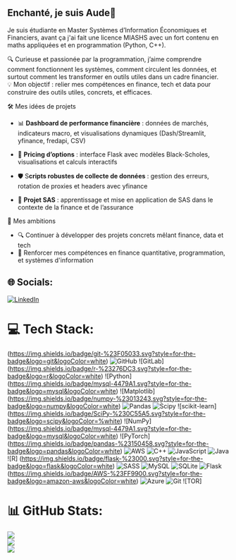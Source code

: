 ## Enchanté, je suis Aude👋
Je suis étudiante en Master Systèmes d’Information Économiques et Financiers, avant ça j'ai fait une licence MIASHS avec un fort contenu en maths appliquées et en programmation (Python, C++).<br/>

🔍 Curieuse et passionée par la programmation, j’aime comprendre comment fonctionnent les systèmes, comment circulent les données, et surtout comment les transformer en outils utiles dans un cadre financier.<br/>
💡 Mon objectif : relier mes compétences en finance, tech et data pour construire des outils utiles, concrets, et efficaces.<br/>

🛠️ Mes idées de projets<br/>
  - 📊 **Dashboard de performance financière** : données de marchés, indicateurs macro, et visualisations dynamiques (Dash/Streamlit, yfinance, fredapi, CSV)<br/>

  - 💸 **Pricing d’options** : interface Flask avec modèles Black-Scholes, visualisations et calculs interactifs<br/>

  - 🛡️ S**cripts robustes de collecte de données** : gestion des erreurs, rotation de proxies et headers avec yfinance<br/>

  - 📘 **Projet SAS** : apprentissage et mise en application de SAS dans le contexte de la finance et de l’assurance<br/>

🎯 Mes ambitions<br/>
  - 🔍 Continuer à développer des projets concrets mêlant finance, data et tech<br/>
  - 🧠 Renforcer mes compétences en finance quantitative, programmation, et systèmes d'information<br/>

## 🌐 Socials:
[![LinkedIn](https://img.shields.io/badge/LinkedIn-%230077B5.svg?logo=linkedin&logoColor=white)](https://linkedin.com/in/www.linkedin.com/in/aude-bernier) 

# 💻 Tech Stack:
(https://img.shields.io/badge/git-%23F05033.svg?style=for-the-badge&logo=git&logoColor=white) ![GitHub](https://img.shields.io/badge/github-%23121011.svg?style=for-the-badge&logo=github&logoColor=white) ![GitLab]
(https://img.shields.io/badge/r-%23276DC3.svg?style=for-the-badge&logo=r&logoColor=white) ![Python]
(https://img.shields.io/badge/mysql-4479A1.svg?style=for-the-badge&logo=mysql&logoColor=white) ![Matplotlib]
(https://img.shields.io/badge/numpy-%23013243.svg?style=for-the-badge&logo=numpy&logoColor=white) ![Pandas](https://img.shields.io/badge/pandas-%23150458.svg?style=for-the-badge&logo=pandas&logoColor=white) ![Scipy](https://img.shields.io/badge/SciPy-%230C55A5.svg?style=for-the-badge&logo=scipy&logoColor=%white) ![scikit-learn]
(https://img.shields.io/badge/SciPy-%230C55A5.svg?style=for-the-badge&logo=scipy&logoColor=%white) ![NumPy]
(https://img.shields.io/badge/mysql-4479A1.svg?style=for-the-badge&logo=mysql&logoColor=white) ![PyTorch]
(https://img.shields.io/badge/pandas-%23150458.svg?style=for-the-badge&logo=pandas&logoColor=white) ![AWS](https://img.shields.io/badge/tor-%237E4798.svg?style=for-the-badge&logo=tor-project&logoColor=white) ![C++](https://img.shields.io/badge/c++-%2300599C.svg?style=for-the-badge&logo=c%2B%2B&logoColor=white) ![JavaScript](https://img.shields.io/badge/javascript-%23323330.svg?style=for-the-badge&logo=javascript&logoColor=%23F7DF1E) ![Java](https://img.shields.io/badge/java-%23ED8B00.svg?style=for-the-badge&logo=openjdk&logoColor=white) ![R]
(https://img.shields.io/badge/flask-%23000.svg?style=for-the-badge&logo=flask&logoColor=white) ![SASS](https://img.shields.io/badge/python-3670A0?style=for-the-badge&logo=python&logoColor=ffdd54) ![MySQL](https://img.shields.io/badge/mysql-4479A1.svg?style=for-the-badge&logo=mysql&logoColor=white) ![SQLite](https://img.shields.io/badge/sqlite-%2307405e.svg?style=for-the-badge&logo=sqlite&logoColor=white) ![Flask](https://img.shields.io/badge/flask-%23000.svg?style=for-the-badge&logo=flask&logoColor=white)
(https://img.shields.io/badge/AWS-%23FF9900.svg?style=for-the-badge&logo=amazon-aws&logoColor=white) ![Azure](https://img.shields.io/badge/pandas-%23150458.svg?style=for-the-badge&logo=pandas&logoColor=white) ![Git](https://img.shields.io/badge/gitlab-%23181717.svg?style=for-the-badge&logo=gitlab&logoColor=white) ![TOR]
# 📊 GitHub Stats:
![](https://github-readme-stats.vercel.app/api?username=o2FintechDev&theme=dark&hide_border=false&include_all_commits=false&count_private=true)<br/>
![](https://nirzak-streak-stats.vercel.app/?user=o2FintechDev&theme=dark&hide_border=false)<br/>
![](https://github-readme-stats.vercel.app/api/top-langs/?username=o2FintechDev&theme=dark&hide_border=false&include_all_commits=false&count_private=true&layout=compact)

<!-- Proudly created with GPRM ( https://gprm.itsvg.in ) -->
